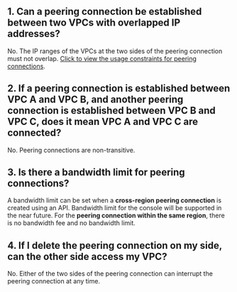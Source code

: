 ## 1. Can a peering connection be established between two VPCs with overlapped IP addresses?
No. The IP ranges of the VPCs at the two sides of the peering connection must not overlap. [Click to view the usage constraints for peering connections](https://intl.cloud.tencent.com/document/product/215/5000).

## 2. If a peering connection is established between VPC A and VPC B, and another peering connection is established between VPC B and VPC C, does it mean VPC A and VPC C are connected?
No. Peering connections are non-transitive.

## 3. Is there a bandwidth limit for peering connections?
A bandwidth limit can be set when a **cross-region peering connection** is created using an API. Bandwidth limit for the console will be supported in the near future.
For the **peering connection within the same region**, there is no bandwidth fee and no bandwidth limit.

## 4. If I delete the peering connection on my side, can the other side access my VPC?
No. Either of the two sides of the peering connection can interrupt the peering connection at any time.
